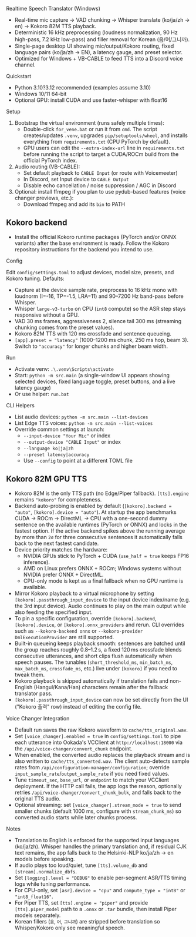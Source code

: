 Realtime Speech Translator (Windows)

- Real-time mic capture → VAD chunking → Whisper translate (ko/ja/zh → en) → Kokoro 82M TTS playback.
- Deterministic 16 kHz preprocessing (loudness normalization, 90 Hz high-pass, 7.2 kHz low-pass) and filler removal for Korean (음/어/그니까).
- Single-page desktop UI showing mic/output/Kokoro routing, fixed language pairs (ko/ja/zh → EN), a latency gauge, and preset selector.
- Optimized for Windows + VB-CABLE to feed TTS into a Discord voice channel.

Quickstart

- Python 3.10?3.12 recommended (examples assume 3.10)
- Windows 10/11 64-bit
- Optional GPU: install CUDA and use faster-whisper with float16

Setup

1) Bootstrap the virtual environment (runs safely multiple times):
   - Double-click `for_vene.bat` or run it from `cmd`. The script creates/updates `.venv`, upgrades `pip/setuptools/wheel`, and installs everything from `requirements.txt` (CPU PyTorch by default).
   - GPU users can edit the `--extra-index-url` line in `requirements.txt` before running the script to target a CUDA/ROCm build from the official PyTorch index.
2) Audio routing (VB-CABLE):
   - Set default playback to `CABLE Input` (or route with Voicemeeter)
   - In Discord, set Input device to `CABLE Output`
   - Disable echo cancellation / noise suppression / AGC in Discord
3) Optional: install ffmpeg if you plan to use pydub-based features (voice changer previews, etc.):
   - Download ffmpeg and add its `bin` to PATH

Kokoro backend
--------------

- Install the official Kokoro runtime packages (PyTorch and/or ONNX variants) after the base environment is ready. Follow the Kokoro repository instructions for the backend you intend to use.

Config

Edit `config/settings.toml` to adjust devices, model size, presets, and Kokoro tuning.
Defaults:
- Capture at the device sample rate, preprocess to 16 kHz mono with loudnorm (I=-16, TP=-1.5, LRA=11) and 90–7200 Hz band-pass before Whisper.
- Whisper `large-v3-turbo` on CPU (`int8` compute) so the ASR step stays responsive without a GPU.
- VAD 30 ms frames, aggressiveness 2, silence tail 300 ms (streaming chunking comes from the preset values).
- Kokoro 82M TTS with 120 ms crossfade and sentence queueing.
- `[app].preset = "latency"` (1000–1200 ms chunk, 250 ms hop, beam 3). Switch to `"accuracy"` for longer chunks and higher beam width.

Run

- Activate venv: `.\.venv\Scripts\activate`
- Start: `python -m src.main` (a single-window UI appears showing selected devices, fixed language toggle, preset buttons, and a live latency gauge)
- Or use helper: `run.bat`

CLI Helpers

- List audio devices: `python -m src.main --list-devices`
- List Edge TTS voices: `python -m src.main --list-voices`
- Override common settings at launch:
  - `--input-device "Your Mic"` or index
  - `--output-device "CABLE Input"` or index
  - `--language ko|ja|zh`
  - `--preset latency|accuracy`
  - Use `--config` to point at a different TOML file

Kokoro 82M GPU TTS
------------------

- Kokoro 82M is the only TTS path (no Edge/Piper fallback). `[tts].engine` remains `"kokoro"` for completeness.
- Backend auto-probing is enabled by default (`[kokoro].backend = "auto"`, `[kokoro].device = "auto"`). At startup the app benchmarks CUDA → ROCm → DirectML → CPU with a one-second dummy sentence on the available runtimes (PyTorch or ONNX) and locks in the fastest option. If the active backend spikes above the running average by more than `2σ` for three consecutive sentences it automatically falls back to the next fastest candidate.
- Device priority matches the hardware:
  - NVIDIA GPUs stick to PyTorch + CUDA (`use_half = true` keeps FP16 inference).
  - AMD on Linux prefers ONNX + ROCm; Windows systems without NVIDIA prefer ONNX + DirectML.
  - CPU-only mode is kept as a final fallback when no GPU runtime is available.
- Mirror Kokoro playback to a virtual microphone by setting `[kokoro].passthrough_input_device` to the input device index/name (e.g. the 3rd input device). Audio continues to play on the main output while also feeding the specified input.
- To pin a specific configuration, override `[kokoro].backend`, `[kokoro].device`, or `[kokoro].onnx_providers` and rerun. CLI overrides such as `--kokoro-backend onnx` or `--kokoro-provider DmlExecutionProvider` are still supported.
- Built-in queueing keeps playback smooth: sentences are batched until the group reaches roughly 0.8–1.2 s, a fixed 120 ms crossfade blends consecutive utterances, and short clips flush automatically when speech pauses. The tunables (`short_threshold_ms`, `min_batch_ms`, `max_batch_ms`, `crossfade_ms`, etc.) live under `[kokoro]` if you need to tweak them.
- Kokoro playback is skipped automatically if translation fails and non-English (Hangul/Kana/Han) characters remain after the fallback translator pass.
- `[kokoro].passthrough_input_device` can now be set directly from the UI ("Kokoro 출력" row) instead of editing the config file.

Voice Changer Integration

- Default run saves the raw Kokoro waveform to `cache/tts_original.wav`.
- Set `[voice_changer].enabled = true` in `config/settings.toml` to pipe each utterance into Ookada's VCClient at `http://localhost:18000` via the `/api/voice-changer/convert_chunk` endpoint.
- When enabled, the converted audio replaces the playback stream and is also written to `cache/tts_converted.wav`. The client auto-detects sample rates from `/api/configuration-manager/configuration`; override `input_sample_rate`/`output_sample_rate` if you need fixed values.
- Tune `timeout_sec`, `base_url`, or `endpoint` to match your VCClient deployment. If the HTTP call fails, the app logs the reason, optionally retries `/api/voice-changer/convert_chunk_bulk`, and falls back to the original TTS audio.
- Optional streaming: set `[voice_changer].stream_mode = true` to send smaller chunks (default 1000 ms, configure with `stream_chunk_ms`) so converted audio starts while later chunks process.

Notes

- Translation to English is enforced for the supported input languages (ko/ja/zh). Whisper handles the primary translation and, if residual CJK text remains, the app falls back to the Helsinki-NLP ko/ja/zh → en models before speaking.
- If audio plays too loud/quiet, tune `[tts].volume_db` and `[stream].normalize_dbfs`.
- Set `[logging].level = "DEBUG"` to enable per-segment ASR/TTS timing logs while tuning performance.
- For CPU-only, set `[asr].device = "cpu"` and `compute_type = "int8"` or `"int8_float16"`.
- For Piper TTS, set `[tts].engine = "piper"` and provide `[tts].piper_model` path to a `.onnx` or `.tar` bundle, then install Piper models separately.
- Korean fillers (`음`, `어`, `그니까`) are stripped before translation so Whisper/Kokoro only see meaningful speech.

